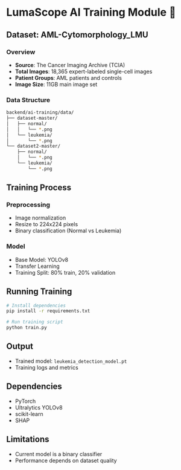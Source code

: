 # LumaScope AI Training Module 🧬

## Dataset: AML-Cytomorphology_LMU

### Overview

- **Source**: The Cancer Imaging Archive (TCIA)
- **Total Images**: 18,365 expert-labeled single-cell images
- **Patient Groups**: AML patients and controls
- **Image Size**: 11GB main image set

### Data Structure

```bash
backend/ai-training/data/
├── dataset-master/
│   ├── normal/
│   │   └── *.png
│   └── leukemia/
│       └── *.png
└── dataset2-master/
    ├── normal/
    │   └── *.png
    └── leukemia/
        └── *.png
```

## Training Process

### Preprocessing

- Image normalization
- Resize to 224x224 pixels
- Binary classification (Normal vs Leukemia)

### Model

- Base Model: YOLOv8
- Transfer Learning
- Training Split: 80% train, 20% validation

## Running Training

```bash
# Install dependencies
pip install -r requirements.txt

# Run training script
python train.py
```

## Output

- Trained model: `leukemia_detection_model.pt`
- Training logs and metrics

## Dependencies

- PyTorch
- Ultralytics YOLOv8
- scikit-learn
- SHAP

## Limitations

- Current model is a binary classifier
- Performance depends on dataset quality
